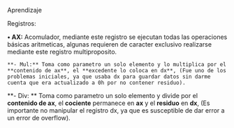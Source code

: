Aprendizaje

Registros:

**• AX:** Acomulador, mediante este registro se ejecutan todas las operaciones básicas aritmeticas, algunas requieren de caracter exclusivo realizarse mediante este registro multiproposito.

    **- Mul:** Toma como parametro un solo elemento y lo multiplica por el **contenido de ax**, el **excedente lo coloca en dx**, (Fue uno de los problemas iniciales, ya que usaba dx para guardar datos sin darme cuenta que era actualizado a 0h por no contener residuo).

**- Div: ** Toma como parametro un solo elemento y divide por el **contenido de ax**, el **cociente** permanece en **ax** y el **residuo** en **dx**, (Es importante no manipular el registro dx, ya que es susceptible de dar error a un error de overflow).
